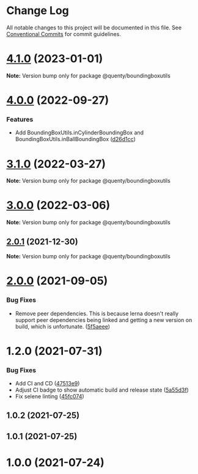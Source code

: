 # Change Log

All notable changes to this project will be documented in this file.
See [Conventional Commits](https://conventionalcommits.org) for commit guidelines.

# [4.1.0](https://github.com/Quenty/NevermoreEngine/compare/@quenty/boundingboxutils@4.0.0...@quenty/boundingboxutils@4.1.0) (2023-01-01)

**Note:** Version bump only for package @quenty/boundingboxutils





# [4.0.0](https://github.com/Quenty/NevermoreEngine/compare/@quenty/boundingboxutils@3.1.0...@quenty/boundingboxutils@4.0.0) (2022-09-27)


### Features

* Add BoundingBoxUtils.inCylinderBoundingBox and BoundingBoxUtils.inBallBoundingBox ([d26d1cc](https://github.com/Quenty/NevermoreEngine/commit/d26d1ccc54ecf52462703188e9b7b83227673c62))





# [3.1.0](https://github.com/Quenty/NevermoreEngine/compare/@quenty/boundingboxutils@3.0.0...@quenty/boundingboxutils@3.1.0) (2022-03-27)

**Note:** Version bump only for package @quenty/boundingboxutils





# [3.0.0](https://github.com/Quenty/NevermoreEngine/compare/@quenty/boundingboxutils@2.0.1...@quenty/boundingboxutils@3.0.0) (2022-03-06)

**Note:** Version bump only for package @quenty/boundingboxutils





## [2.0.1](https://github.com/Quenty/NevermoreEngine/compare/@quenty/boundingboxutils@2.0.0...@quenty/boundingboxutils@2.0.1) (2021-12-30)

**Note:** Version bump only for package @quenty/boundingboxutils





# [2.0.0](https://github.com/Quenty/NevermoreEngine/compare/@quenty/boundingboxutils@1.2.0...@quenty/boundingboxutils@2.0.0) (2021-09-05)


### Bug Fixes

* Remove peer dependencies. This is because lerna doesn't really support peer dependencies being linked and getting a new version on build, which is unfortunate. ([5f5aeee](https://github.com/Quenty/NevermoreEngine/commit/5f5aeeea8de9975435309e53679f0ef7064f9dd0))





# 1.2.0 (2021-07-31)


### Bug Fixes

* Add CI and CD ([47513e9](https://github.com/Quenty/NevermoreEngine/commit/47513e9b568162707534af132396dd8756947dd3))
* Adjust CI badge to show automatic build and release state ([5a55d3f](https://github.com/Quenty/NevermoreEngine/commit/5a55d3f19bf8d66a760d67da9b56ed47fab74656))
* Fix selene linting ([45fc074](https://github.com/Quenty/NevermoreEngine/commit/45fc07489ee59127ac6582689f19a0e87c1e5b5a))



## 1.0.2 (2021-07-25)



## 1.0.1 (2021-07-25)



# 1.0.0 (2021-07-24)
